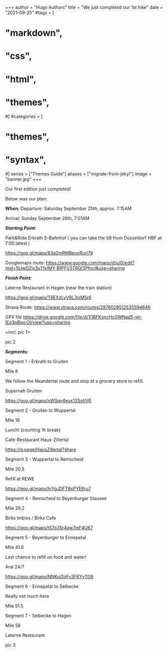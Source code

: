 +++
author = "Hugo Authors"
title = "We just completed our 1st hike"
date = "2021-09-25"
#tags = [
#    "markdown",
#    "css",
#    "html",
#    "themes",
#]
#categories = [
#    "themes",
#    "syntax",
#]
series = ["Themes Guide"]
aliases = ["migrate-from-jekyl"]
image = "banner.jpg"
+++

Our first edition just completed!

Below was our plan:

***When:***
Departure: Saturday September 25th, approx. 7:15AM 

Arrival: Sunday September 26th, 7:01AM


***Starting Point:***

Park&Ride Erkrath S-Bahnhof ( you can take the S8 from Düsseldorf HBF at 7:00 latest )

https://goo.gl/maps/83a2mRMBpvoRuri79

Googlemaps route: https://www.google.com/maps/d/u/0/edit?mid=1iUwDZlx3uTfxIMY-BfPFV3T6QI3PfncI&usp=sharing


***Finish Point:***

Laterne Restaurant in Hagen (near the train station)

https://goo.gl/maps/T6EXzLvVRL3isM5r6

Strava Route: https://www.strava.com/routes/2876028512535594646

GPX file https://drive.google.com/file/d/1i1BFKsncHcGWNad5-xIr-lEq3pBjpcOI/view?usp=sharing

<incl. pic 1>

pic 2

***Segments:***

Segment 1 - Erkrath to Gruiten 

Mile 8 

We follow the Neandertal route and stop at a grocery store to refill.

Supernah Gruiten

https://goo.gl/maps/nWSqy4eux12SotjV6


Segment 2 - Gruiten to Wuppertal

Mile 16

Lunch! (counting 1h break)

Café-Restaurant Haus-Zillertal

https://g.page/HausZillertal?share


Segment 3 - Wuppertal to Remscheid

Mile 20.5

Refill at REWE

https://goo.gl/maps/hiYgJDFT8xPYE6ru7


Segment 4 - Remscheid to Beyenburger Stausee

Mile 29.2

Birks Imbiss / Birks Cafe

https://goo.gl/maps/tS7o35r4aw7mF4U67


Segment 5 - Beyenburger to Ennepetal

Mile 41.6 

Last chance to refill on food and water!

Aral 24/7

https://goo.gl/maps/NNKuj2qFv3F8YvTD9


Segment 6 - Ennepetal to Selbecke

Really not much here

Mile 51.5


Segment 7 - Selbecke to Hagen

Mile 58 

Laterne Restaurant


pic 3



